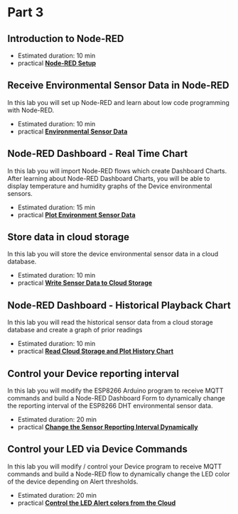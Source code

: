 # Part 3

## Introduction to Node-RED

- Estimated duration: 10 min
- practical [**Node-RED Setup**](NODERED.md)

## Receive Environmental Sensor Data in Node-RED

In this lab you will set up Node-RED and learn about low code programming with Node-RED.

- Estimated duration: 10 min
- practical [**Environmental Sensor Data**](DHTDATA.md)

## Node-RED Dashboard - Real Time Chart

In this lab you will import Node-RED flows which create Dashboard Charts. After learning about Node-RED Dashboard Charts, you will be able to display temperature and humidity graphs of the Device environmental sensors.

- Estimated duration: 15 min
- practical [**Plot Environment Sensor Data**](DASHBOARD.md)

## Store data in cloud storage

In this lab you will store the device environmental sensor data in a cloud database.

- Estimated duration: 10 min
- practical [**Write Sensor Data to Cloud Storage**](CLOUDANT.md)

## Node-RED Dashboard - Historical Playback Chart

In this lab you will read the historical sensor data from a cloud storage database and create a graph of prior readings

- Estimated duration: 10 min
- practical [**Read Cloud Storage and Plot History Chart**](HISTORY.md)

## Control your Device reporting interval

In this lab you will modify the ESP8266 Arduino program to receive MQTT commands and build a Node-RED Dashboard Form to dynamically change the reporting interval of the ESP8266 DHT environmental sensor data.

- Estimated duration: 20 min
- practical [**Change the Sensor Reporting Interval Dynamically**](INTERVAL.md)

## Control your LED via Device Commands

In this lab you will modify / control your Device program to receive MQTT commands and build a Node-RED flow to dynamically change the LED color of the device depending on Alert thresholds.

- Estimated duration: 20 min
- practical [**Control the LED Alert colors from the Cloud**](LED.md)
